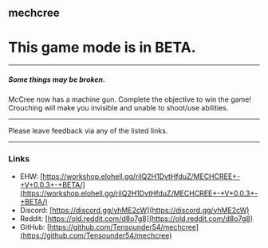 ## mechcree

# This game mode is in **BETA**.

---

##### Some things may be broken.

McCree now has a machine gun. Complete the objective to win the game! Crouching will make you invisible and unable to shoot/use abilities.

---

Please leave feedback via any of the listed links.

---

### Links

* EHW: [https://workshop.elohell.gg/rilQ2H1DvtHfduZ/MECHCREE+-+V+0.0.3+-+BETA/](https://workshop.elohell.gg/rilQ2H1DvtHfduZ/MECHCREE+-+V+0.0.3+-+BETA/)
* Discord: [https://discord.gg/yhME2cW](https://discord.gg/yhME2cW)
* Reddit: [https://old.reddit.com/d8o7g8](https://old.reddit.com/d8o7g8)
* GitHub: [https://github.com/Tensounder54/mechcree](https://github.com/Tensounder54/mechcree)